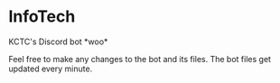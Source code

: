 # InfoTech

KCTC's Discord bot \*woo\*

Feel free to make any changes to the bot and its files. The bot files get updated every minute.
